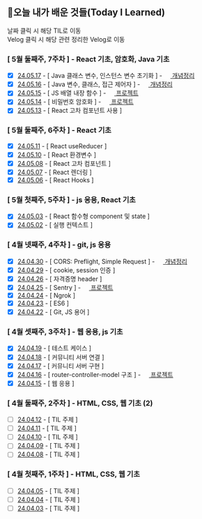 ## 🚀오늘 내가 배운 것들(Today I Learned)

날짜 클릭 시 해당 TIL로 이동  
Velog 클릭 시 해당 관련 정리한 Velog로 이동

### [ 5월 둘째주, 7주차 ] - React 기초, 암호화, Java 기초

- [x] [24.05.17](https://github.com/100-hours-a-week/erica-til/blob/main/May/2024-05-17.md) - [ Java 클래스 변수, 인스턴스 변수 초기화 ] - <a href="https://velog.io/@erica0321/Java-%ED%81%B4%EB%9E%98%EC%8A%A4-%EB%B3%80%EC%88%98%EC%99%80-%EC%9D%B8%EC%8A%A4%ED%84%B4%EC%8A%A4-%EB%B3%80%EC%88%98%EC%9D%98-%EC%B4%88%EA%B8%B0%ED%99%94">
      <img src="https://github.com/erica0321/today_i_learn/assets/81230764/52ba6e93-8abb-4a7e-9613-ff6d170fcfe3" style="width: 15px; height: 15px;" /> 개념정리 </a>
- [x] [24.05.16](https://github.com/100-hours-a-week/erica-til/blob/main/May/2024-05-16.md) - [ Java 변수, 클래스, 접근 제어자 ] - <a href="https://velog.io/@erica0321/Java-%ED%81%B4%EB%9E%98%EC%8A%A4-%EC%83%81%EC%86%8D">
      <img src="https://github.com/erica0321/today_i_learn/assets/81230764/52ba6e93-8abb-4a7e-9613-ff6d170fcfe3" style="width: 15px; height: 15px;" /> 개념정리 </a>
- [x] [24.05.15](https://github.com/100-hours-a-week/erica-til/blob/main/May/2024-05-15.md) - [ JS 배열 내장 함수 ] - <a href="https://velog.io/@erica0321/JS-%EB%B0%B0%EC%97%B4-%EB%82%B4%EC%9E%A5-method%EB%A5%BC-%EC%82%AC%EC%9A%A9%ED%95%B4-%EB%8D%B0%EC%9D%B4%ED%84%B0-%EC%88%98%EC%A0%95">
      <img src="https://github.com/erica0321/today_i_learn/assets/81230764/52ba6e93-8abb-4a7e-9613-ff6d170fcfe3" style="width: 15px; height: 15px;" /> 프로젝트 </a>
- [x] [24.05.14](https://github.com/100-hours-a-week/erica-til/blob/main/May/2024-05-14.md) - [ 비밀번호 암호화 ] - <a href="https://velog.io/@erica0321/express-%EB%B9%84%EB%B0%80%EB%B2%88%ED%98%B8-%EC%95%94%ED%98%B8%ED%99%94-%EC%A0%81%EC%9A%A9-%EB%B0%8F-%EC%98%A4%EB%A5%98-%ED%95%B4%EA%B2%B0">
      <img src="https://github.com/erica0321/today_i_learn/assets/81230764/52ba6e93-8abb-4a7e-9613-ff6d170fcfe3" style="width: 15px; height: 15px;" /> 프로젝트 </a>
- [x] [24.05.13](https://github.com/100-hours-a-week/erica-til/blob/main/May/2024-05-13.md) - [ React 고차 컴포넌트 사용 ]

### [ 5월 둘째주, 6주차 ] - React 기초

- [x] [24.05.11](https://github.com/100-hours-a-week/erica-til/blob/main/May/2024-05-11.md) - [ React useReducer ]
- [x] [24.05.10](https://github.com/100-hours-a-week/erica-til/blob/main/May/2024-05-10.md) - [ React 환경변수 ]
- [x] [24.05.08](https://github.com/100-hours-a-week/erica-til/blob/main/May/2024-05-08.md) - [ React 고차 컴포넌트 ]
- [x] [24.05.07](https://github.com/100-hours-a-week/erica-til/blob/main/May/2024-05-07.md) - [ React 렌더링 ]
- [x] [24.05.06](https://github.com/100-hours-a-week/erica-til/blob/main/May/2024-05-06.md) - [ React Hooks ]

### [ 5월 첫째주, 5주차 ] - js 응용, React 기초

- [x] [24.05.03](https://github.com/100-hours-a-week/erica-til/blob/main/May/2024-05-03.md) - [ React 함수형 component 및 state ]
- [x] [24.05.02](https://github.com/100-hours-a-week/erica-til/blob/main/May/2024-05-02.md) - [ 실행 컨텍스트 ]

### [ 4월 넷째주, 4주차 ] - git, js 응용

- [x] [24.04.30](https://github.com/100-hours-a-week/erica-til/blob/main/April/2024-04-30.md) - [ CORS: Preflight, Simple Request ] - <a href="https://velog.io/@erica0321/express-%EC%84%9C%EB%B2%84-route-controller-model-%EA%B5%AC%EC%A1%B0-%EC%A0%81%EC%9A%A9">
      <img src="https://github.com/erica0321/today_i_learn/assets/81230764/52ba6e93-8abb-4a7e-9613-ff6d170fcfe3" style="width: 15px; height: 15px;" /> 개념정리 </a>
- [x] [24.04.29](https://github.com/100-hours-a-week/erica-til/blob/main/April/2024-04-29.md) - [ cookie, session 인증 ]
- [x] [24.04.26](https://github.com/100-hours-a-week/erica-til/blob/main/April/2024-04-26.md) - [ 자격증명 header ]
- [x] [24.04.25](https://github.com/100-hours-a-week/erica-til/blob/main/April/2024-04-25.md) - [ Sentry ] - <a href="https://velog.io/@erica0321/express-Sentry-%EC%A0%81%EC%9A%A9%ED%95%98%EA%B8%B0">
      <img src="https://github.com/erica0321/today_i_learn/assets/81230764/52ba6e93-8abb-4a7e-9613-ff6d170fcfe3" style="width: 15px; height: 15px;" /> 프로젝트 </a>
- [x] [24.04.24](https://github.com/100-hours-a-week/erica-til/blob/main/April/2024-04-24.md) - [ Ngrok ]
- [x] [24.04.23](https://github.com/100-hours-a-week/erica-til/blob/main/April/2024-04-23.md) - [ ES6 ]
- [x] [24.04.22](https://github.com/100-hours-a-week/erica-til/blob/main/April/2024-04-22.md) - [ Git, JS 용어 ]

### [ 4월 셋째주, 3주차 ] - 웹 응용, js 기초

- [x] [24.04.19](https://github.com/100-hours-a-week/erica-til/blob/main/April/2024-04-19.md) - [ 테스트 케이스 ]
- [x] [24.04.18](https://github.com/100-hours-a-week/erica-til/blob/main/April/2024-04-18.md) - [ 커뮤니티 서버 연결 ]
- [x] [24.04.17](https://github.com/100-hours-a-week/erica-til/blob/main/April/2024-04-17.md) - [ 커뮤니티 서버 구현 ]
- [x] [24.04.16](https://github.com/100-hours-a-week/erica-til/blob/main/April/2024-04-16.md) - [ router-controller-model 구조 ] - <a href="https://velog.io/@erica0321/express-%EC%84%9C%EB%B2%84-route-controller-model-%EA%B5%AC%EC%A1%B0-%EC%A0%81%EC%9A%A9">
      <img src="https://github.com/erica0321/today_i_learn/assets/81230764/52ba6e93-8abb-4a7e-9613-ff6d170fcfe3" style="width: 15px; height: 15px;" /> 프로젝트 </a>
- [x] [24.04.15](https://github.com/100-hours-a-week/erica-til/blob/main/April/2024-04-15.md) - [ 웹 응용 ]

### [ 4월 둘째주, 2주차 ] - HTML, CSS, 웹 기초 (2)

- [ ] [24.04.12](https://github.com/100-hours-a-week/erica-til/blob/main/April/2024-04-12.md) - [ TIL 주제 ]
- [ ] [24.04.11](https://github.com/100-hours-a-week/erica-til/blob/main/April/2024-04-11.md) - [ TIL 주제 ]
- [ ] [24.04.10](https://github.com/100-hours-a-week/erica-til/blob/main/April/2024-04-10.md) - [ TIL 주제 ]
- [ ] [24.04.09](https://github.com/100-hours-a-week/erica-til/blob/main/April/2024-04-09.md) - [ TIL 주제 ]
- [ ] [24.04.08](https://github.com/100-hours-a-week/erica-til/blob/main/April/2024-04-08.md) - [ TIL 주제 ]

### [ 4월 첫째주, 1주차 ] - HTML, CSS, 웹 기초

- [ ] [24.04.05](https://github.com/100-hours-a-week/erica-til/blob/main/April/2024-04-05.md) - [ TIL 주제 ]
- [ ] [24.04.04](https://github.com/100-hours-a-week/erica-til/blob/main/April/2024-04-04.md) - [ TIL 주제 ]
- [ ] [24.04.03](https://github.com/100-hours-a-week/erica-til/blob/main/April/2024-04-03.md) - [ TIL 주제 ]
